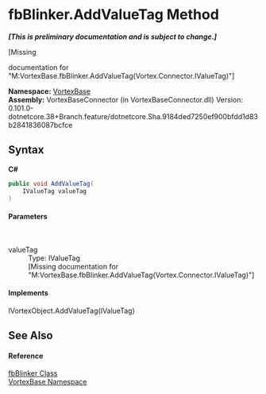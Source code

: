 # fbBlinker.AddValueTag Method 
 _**\[This is preliminary documentation and is subject to change.\]**_

\[Missing <summary> documentation for "M:VortexBase.fbBlinker.AddValueTag(Vortex.Connector.IValueTag)"\]

**Namespace:**&nbsp;<a href="N_VortexBase.md">VortexBase</a><br />**Assembly:**&nbsp;VortexBaseConnector (in VortexBaseConnector.dll) Version: 0.101.0-dotnetcore.38+Branch.feature/dotnetcore.Sha.9184ded7250ef900bfdd1d83b2841836087bcfce

## Syntax

**C#**<br />
``` C#
public void AddValueTag(
	IValueTag valueTag
)
```


#### Parameters
&nbsp;<dl><dt>valueTag</dt><dd>Type: IValueTag<br />\[Missing <param name="valueTag"/> documentation for "M:VortexBase.fbBlinker.AddValueTag(Vortex.Connector.IValueTag)"\]</dd></dl>

#### Implements
IVortexObject.AddValueTag(IValueTag)<br />

## See Also


#### Reference
<a href="T_VortexBase_fbBlinker.md">fbBlinker Class</a><br /><a href="N_VortexBase.md">VortexBase Namespace</a><br />